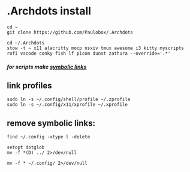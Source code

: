 # .Archdots install

```
cd ~
git clone https://github.com/Paulobox/.Archdots
```

```
cd ~/.Archdots
stow -t ~ x11 alacritty mocp nsxiv tmux awesome i3 kitty myscripts rofi vscode conky fish lf picom dunst zathura --override='.*'
```

##### for scripts make [symbolic links](https://github.com/Paulobox/.dotfiles/blob/main/myscripts/.myscripts/README.md)

## link profiles

```
sudo ln -s ~/.config/shell/profile ~/.zprofile
sudo ln -s ~/.config/x11/xprofile ~/.xprofile
```

## remove symbolic links:

`
find ~/.config -xtype l -delete
`

```
setopt dotglob
mv -f *(D) ../ 2>/dev/null
```

```
mv -f * ~/.config/ 2>/dev/null
```
